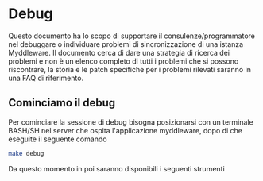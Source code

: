 # Debug

Questo documento ha lo scopo di supportare il consulenze/programmatore nel debuggare o individuare problemi di sincronizzazione
di una istanza Myddleware. Il documento cerca di dare una strategia di ricerca dei problemi e non è un elenco completo 
di tutti i problemi che si possono riscontrare, la storia e le patch specifiche per i problemi rilevati saranno in una FAQ di riferimento.

## Cominciamo il debug

Per cominciare la sessione di debug bisogna posizionarsi con un terminale BASH/SH nel server che ospita l'applicazione myddleware,
dopo di che eseguite il seguente comando

```bash
make debug
```

Da questo momento in poi saranno disponibili i seguenti strumenti

